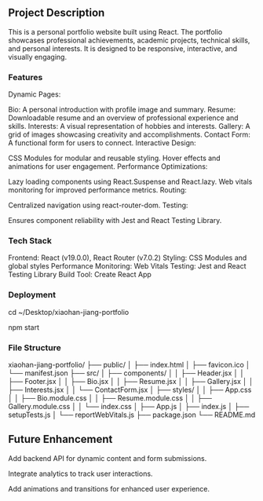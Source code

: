 ## Project Description

This is a personal portfolio website built using React. The portfolio showcases professional achievements, academic projects, technical skills, and personal interests. It is designed to be responsive, interactive, and visually engaging.

### Features

Dynamic Pages:

Bio: A personal introduction with profile image and summary.
Resume: Downloadable resume and an overview of professional experience and skills.
Interests: A visual representation of hobbies and interests.
Gallery: A grid of images showcasing creativity and accomplishments.
Contact Form: A functional form for users to connect.
Interactive Design:

CSS Modules for modular and reusable styling.
Hover effects and animations for user engagement.
Performance Optimizations:

Lazy loading components using React.Suspense and React.lazy.
Web vitals monitoring for improved performance metrics.
Routing:

Centralized navigation using react-router-dom.
Testing:

Ensures component reliability with Jest and React Testing Library.

### Tech Stack

Frontend: React (v19.0.0), React Router (v7.0.2)
Styling: CSS Modules and global styles
Performance Monitoring: Web Vitals
Testing: Jest and React Testing Library
Build Tool: Create React App

### Deployment

cd ~/Desktop/xiaohan-jiang-portfolio

npm start

### File Structure

xiaohan-jiang-portfolio/
├── public/
│   ├── index.html
│   ├── favicon.ico
│   └── manifest.json
├── src/
│   ├── components/
│   │   ├── Header.jsx
│   │   ├── Footer.jsx
│   │   ├── Bio.jsx
│   │   ├── Resume.jsx
│   │   ├── Gallery.jsx
│   │   ├── Interests.jsx
│   │   └── ContactForm.jsx
│   ├── styles/
│   │   ├── App.css
│   │   ├── Bio.module.css
│   │   ├── Resume.module.css
│   │   ├── Gallery.module.css
│   │   └── index.css
│   ├── App.js
│   ├── index.js
│   ├── setupTests.js
│   └── reportWebVitals.js
├── package.json
└── README.md


## Future Enhancement

Add backend API for dynamic content and form submissions.

Integrate analytics to track user interactions.

Add animations and transitions for enhanced user experience.

